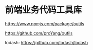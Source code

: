 # 前端业务代码工具库

https://www.npmjs.com/package/outils

https://github.com/proYang/outils

lodash: https://github.com/lodash/lodash
